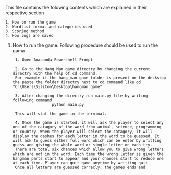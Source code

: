 This file contains the folowing contents which are explained in their respective section

    1. How to run the game
    2. Wordlist format and categories used
    3. Scoring method
    4. How logs are saved

1. How to run the game:
    Following procedure should be used to run the gama

        1. Open Anaconda Powershell Prompt

        2. Go to the Hang_Man game directry by changing the current directry with the help of cd command.
        For example if the hang_man game folder is present on the deckstop the paste the folder directry next to cd command like cd "C:\Users\SiliCon\Desktop\hangman game"

        3. After changing the directry run main.py file by writing following command
                        python main.py

        This will stat the game in the terminal.

        4. Once the game is started, it will ask the player to select any one of the catagory of the word from animal, science, programming or country. When the player will select the catagory, it will display the dashes for each letter in the word to be guessed. It will ask to guess either full word which can be enter by writting guess and giving the whole word or single letter on each try.
        There are total six chances which allow you to give wrong letters which are not in the word. Each time the wrong letter is given the hangman parts start to appear and your chances start to reduce one at each time. Player can quit game anytime by writting quit.
        Once all letters are guessed correcly, the games ends and 